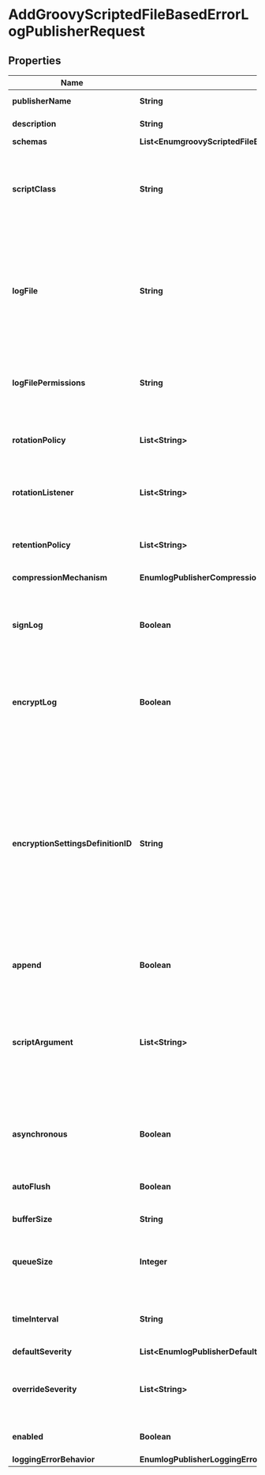 

# AddGroovyScriptedFileBasedErrorLogPublisherRequest


## Properties

| Name | Type | Description | Notes |
|------------ | ------------- | ------------- | -------------|
|**publisherName** | **String** | Name of the new Log Publisher |  |
|**description** | **String** | A description for this Log Publisher |  [optional] |
|**schemas** | **List&lt;EnumgroovyScriptedFileBasedErrorLogPublisherSchemaUrn&gt;** |  |  |
|**scriptClass** | **String** | The fully-qualified name of the Groovy class providing the logic for the Groovy Scripted File Based Error Log Publisher. |  |
|**logFile** | **String** | The file name to use for the log files generated by the Scripted File Based Error Log Publisher. The path to the file can be specified either as relative to the server root or as an absolute path. |  |
|**logFilePermissions** | **String** | The UNIX permissions of the log files created by this Scripted File Based Error Log Publisher. |  [optional] |
|**rotationPolicy** | **List&lt;String&gt;** | The rotation policy to use for the Scripted File Based Error Log Publisher . |  [optional] |
|**rotationListener** | **List&lt;String&gt;** | A listener that should be notified whenever a log file is rotated out of service. |  [optional] |
|**retentionPolicy** | **List&lt;String&gt;** | The retention policy to use for the Scripted File Based Error Log Publisher . |  [optional] |
|**compressionMechanism** | **EnumlogPublisherCompressionMechanismProp** |  |  [optional] |
|**signLog** | **Boolean** | Indicates whether the log should be cryptographically signed so that the log content cannot be altered in an undetectable manner. |  [optional] |
|**encryptLog** | **Boolean** | Indicates whether log files should be encrypted so that their content is not available to unauthorized users. |  [optional] |
|**encryptionSettingsDefinitionID** | **String** | Specifies the ID of the encryption settings definition that should be used to encrypt the data. If this is not provided, the server&#39;s preferred encryption settings definition will be used. The \&quot;encryption-settings list\&quot; command can be used to obtain a list of the encryption settings definitions available in the server. |  [optional] |
|**append** | **Boolean** | Specifies whether to append to existing log files. |  [optional] |
|**scriptArgument** | **List&lt;String&gt;** | The set of arguments used to customize the behavior for the Scripted File Based Error Log Publisher. Each configuration property should be given in the form &#39;name&#x3D;value&#39;. |  [optional] |
|**asynchronous** | **Boolean** | Indicates whether the Scripted File Based Error Log Publisher will publish records asynchronously. |  [optional] |
|**autoFlush** | **Boolean** | Specifies whether to flush the writer after every log record. |  [optional] |
|**bufferSize** | **String** | Specifies the log file buffer size. |  [optional] |
|**queueSize** | **Integer** | The maximum number of log records that can be stored in the asynchronous queue. |  [optional] |
|**timeInterval** | **String** | Specifies the interval at which to check whether the log files need to be rotated. |  [optional] |
|**defaultSeverity** | **List&lt;EnumlogPublisherDefaultSeverityProp&gt;** |  |  [optional] |
|**overrideSeverity** | **List&lt;String&gt;** | Specifies the override severity levels for the logger based on the category of the messages. |  [optional] |
|**enabled** | **Boolean** | Indicates whether the Log Publisher is enabled for use. |  |
|**loggingErrorBehavior** | **EnumlogPublisherLoggingErrorBehaviorProp** |  |  [optional] |



